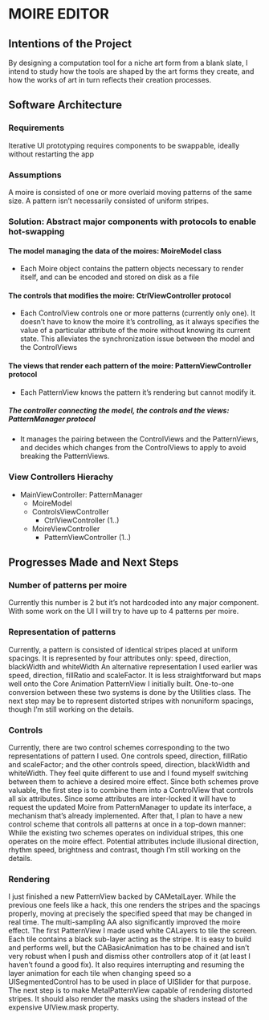 # MOIRE EDITOR

## Intentions of the Project
By designing a computation tool for a niche art form from a blank slate, I intend to study how the tools are shaped by the art forms they create, and how the works of art in turn reflects their creation processes. 

## Software Architecture
### Requirements
Iterative UI prototyping requires components to be swappable, ideally without restarting the app

### Assumptions 
A moire is consisted of one or more overlaid moving patterns of the same size. A pattern isn’t necessarily consisted of uniform stripes. 

### Solution: Abstract major components with protocols to enable hot-swapping
#### The model managing the data of the moires: MoireModel class 
  - Each Moire object contains the pattern objects necessary to render itself, and can be encoded and stored on disk as a file
#### The controls that modifies the moire: CtrlViewController protocol
  -	Each ControlView controls one or more patterns (currently only one). It doesn’t have to know the moire it’s controlling, 
  as it always specifies the value of a particular attribute of the moire without knowing its current state. 
  This alleviates the synchronization issue between the model and the ControlViews
#### The views that render each pattern of the moire: PatternViewController protocol
  - Each PatternView knows the pattern it’s rendering but cannot modify it. 
##### The controller connecting the model, the controls and the views: PatternManager protocol
  - It manages the pairing between the ControlViews and the PatternViews, and decides which changes from the ControlViews to apply to avoid breaking the PatternViews. 
  
###	View Controllers Hierachy
- MainViewController: PatternManager
  - MoireModel
  - ControlsViewController
    - CtrlViewController (1..)
  - MoireViewController
    - PatternViewController (1..) 
    
## Progresses Made and Next Steps
### Number of patterns per moire
Currently this number is 2 but it’s not hardcoded into any major component. With some work on the UI I will try to have up to 4 patterns per moire. 

### Representation of patterns
Currently, a pattern is consisted of identical stripes placed at uniform spacings. It is represented by four attributes only: speed, direction, blackWidth and whiteWidth
An alternative representation I used earlier was speed, direction, fillRatio and scaleFactor. It is less straightforward but maps well onto the Core Animation PatternView I initially built. 
One-to-one conversion between these two systems is done by the Utilities class. 
The next step may be to represent distorted stripes with nonuniform spacings, though I’m still working on the details. 

### Controls
Currently, there are two control schemes corresponding to the two representations of pattern I used. 
One controls speed, direction, fillRatio and scaleFactor; and the other controls speed, direction, blackWidth and whiteWidth. 
They feel quite different to use and I found myself switching between them to achieve a desired moire effect. 
Since both schemes prove valuable, the first step is to combine them into a ControlView that controls all six attributes. 
Since some attributes are inter-locked it will have to request the updated Moire from PatternManager to update its interface, a mechanism that’s already implemented. 
After that, I plan to have a new control scheme that controls all patterns at once in a top-down manner: 
While the existing two schemes operates on individual stripes, this one operates on the moire effect. 
Potential attributes include illusional direction, rhythm speed, brightness and contrast, though I’m still working on the details. 

### Rendering
I just finished a new PatternView backed by CAMetalLayer. While the previous one feels like a hack, this one renders the stripes and the spacings properly, 
moving at precisely the specified speed that may be changed in real time. The multi-sampling AA also significantly improved the moire effect. 
The first PatternView I made used white CALayers to tile the screen. Each tile contains a black sub-layer acting as the stripe. 
It is easy to build and performs well, but the CABasicAnimation has to be chained and isn’t very robust when I push and dismiss other controllers atop of it
(at least I haven’t found a good fix). It also requires interrupting and resuming the layer animation for each tile when changing speed so a UISegmentedControl has to be used in place of UISlider for that purpose. 
The next step is to make MetalPatternView capable of rendering distorted stripes. 
It should also render the masks using the shaders instead of the expensive UIView.mask property. 

